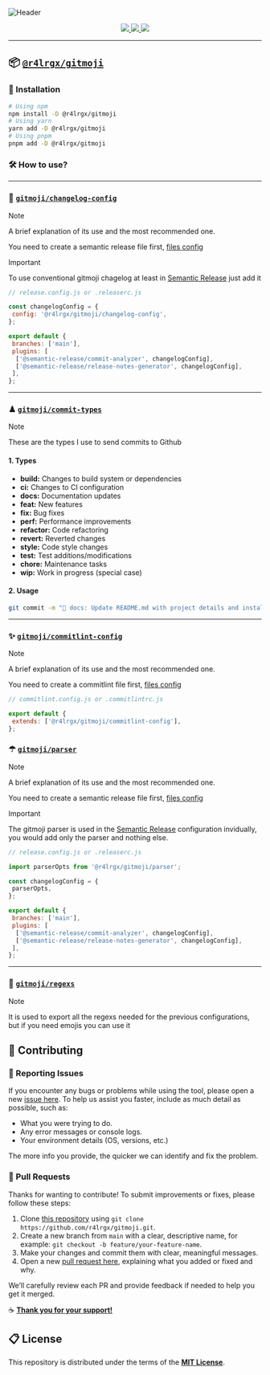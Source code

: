 ![Header](https://github.com/r4lrgx/kitsune/assets/103044629/a8da8625-d974-47b2-b942-bacaed5d6b90)

<div align="center">
  <a aria-label="Written with" href="https://www.typescriptlang.org/">
    <img src="https://img.shields.io/static/v1?label=Written%20with&message=Typescript&color=4c1&logo=node.js"/>
  </a>
   <a aria-label="Version" href="https://github.com/r4lrgx/gitmoji/releases">
    <img src="https://img.shields.io/github/v/release/r4lrgx/gitmoji?color=4c1&logo=github&label=Version"/>
  </a>
  <a aria-label="Weekly Downloads" href="https://www.npmjs.com/package/@r4lrgx/gitmoji">
    <img src="https://img.shields.io/npm/dw/@r4lrgx/gitmoji"/>
  </a>
</div>

---

## 📦 [`@r4lrgx/gitmoji`](https://www.npmjs.com/package/@r4lrgx/gitmoji)

### 💾 Installation

```bash
# Using npm
npm install -D @r4lrgx/gitmoji
# Using yarn
yarn add -D @r4lrgx/gitmoji
# Using pnpm
pnpm add -D @r4lrgx/gitmoji
```

### 🛠 How to use?

---

### 📅 [`gitmoji/changelog-config`](./src/changelog-config/index.ts)

> [!NOTE]
> A brief explanation of its use and the most recommended one.

You need to create a semantic release file first, [files config](https://semantic-release.gitbook.io/semantic-release/usage/configuration#configuration-file)

> [!IMPORTANT]
> To use conventional gitmoji chagelog at least in [Semantic Release](https://semantic-release.gitbook.io/semantic-release) just add it

```js
// release.config.js or .releaserc.js

const changelogConfig = {
 config: '@r4lrgx/gitmoji/changelog-config',
};

export default {
 branches: ['main'],
 plugins: [
  ['@semantic-release/commit-analyzer', changelogConfig],
  ['@semantic-release/release-notes-generator', changelogConfig],
 ],
};
```

---

### ♟ [`gitmoji/commit-types`](./src/commit-types/index.ts)

> [!NOTE]
> These are the types I use to send commits to Github

#### 1. Types

- **build:** Changes to build system or dependencies
- **ci:** Changes to CI configuration
- **docs:** Documentation updates
- **feat:** New features
- **fix:** Bug fixes
- **perf:** Performance improvements
- **refactor:** Code refactoring
- **revert:** Reverted changes
- **style:** Code style changes
- **test:** Test additions/modifications
- **chore:** Maintenance tasks
- **wip:** Work in progress (special case)

#### 2. Usage

```bash
git commit -m "📝 docs: Update README.md with project details and installation instructions"
```

---

### ✨ [`gitmoji/commitlint-config`](./src/commitlint-config/index.ts)

> [!NOTE]
> A brief explanation of its use and the most recommended one.

You need to create a commitlint file first, [files config](https://commitlint.js.org/reference/configuration.html)

```js
// commitlint.config.js or .commitlintrc.js

export default {
 extends: ['@r4lrgx/gitmoji/commitlint-config'],
};
```

### ☂ [`gitmoji/parser`](./src/parser/index.ts)

> [!NOTE]
> A brief explanation of its use and the most recommended one.

You need to create a semantic release file first, [files config](https://semantic-release.gitbook.io/semantic-release/usage/configuration#configuration-file)

> [!IMPORTANT]
> The gitmoji parser is used in the [Semantic Release](https://semantic-release.gitbook.io/semantic-release) configuration invidually, you would add only the parser and nothing else.

```js
// release.config.js or .releaserc.js

import parserOpts from '@r4lrgx/gitmoji/parser';

const changelogConfig = {
 parserOpts,
};

export default {
 branches: ['main'],
 plugins: [
  ['@semantic-release/commit-analyzer', changelogConfig],
  ['@semantic-release/release-notes-generator', changelogConfig],
 ],
};
```

---

### 🎨 [`gitmoji/regexs`](./src/regexs/index.ts)

> [!NOTE]
> It is used to export all the regexs needed for the previous configurations,
> but if you need emojis you can use it

## 🎯 Contributing

### 🔩 Reporting Issues

If you encounter any bugs or problems while using the tool, please open a new [issue here](../../issues).
To help us assist you faster, include as much detail as possible, such as:

- What you were trying to do.
- Any error messages or console logs.
- Your environment details (OS, versions, etc.)

The more info you provide, the quicker we can identify and fix the problem.

### 🔀 Pull Requests

Thanks for wanting to contribute! To submit improvements or fixes, please follow these steps:

1. Clone [this repository](https://github.com/r4lrgx/gitmoji.git) using `git clone https://github.com/r4lrgx/gitmoji.git`.
2. Create a new branch from `main` with a clear, descriptive name, for example: `git checkout -b feature/your-feature-name`.
3. Make your changes and commit them with clear, meaningful messages.
4. Open a new [pull request here](../../pulls), explaining what you added or fixed and why.

We’ll carefully review each PR and provide feedback if needed to help you get it merged.

☕ **[Thank you for your support!](https://ko-fi.com/A0A11481X5)**

<!--
## 📞 Contact

If you have any **Questions** or need **Help**, feel free to email me at [tsx@r4lrgx.dev](mailto:tsx@r4lrgx.dev) or better yet, start a discussion in our **[Github Community](../../discussions)**.
-->

## 📋 License

This repository is distributed under the terms of the **[MIT License](LICENSE.md)**.
